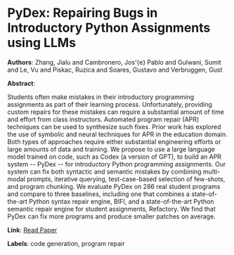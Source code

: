 # PyDex: Repairing Bugs in Introductory Python Assignments using LLMs

**Authors**: Zhang, Jialu and Cambronero, Jos\'{e} Pablo and Gulwani, Sumit and Le, Vu and Piskac, Ruzica and Soares, Gustavo and Verbruggen, Gust

**Abstract**:

Students often make mistakes in their introductory programming assignments as part of their learning process. Unfortunately, providing custom repairs for these mistakes can require a substantial amount of time and effort from class instructors. Automated program repair (APR) techniques can be used to synthesize such fixes. Prior work has explored the use of symbolic and neural techniques for APR in the education domain. Both types of approaches require either substantial engineering efforts or large amounts of data and training. We propose to use a large language model trained on code, such as Codex (a version of GPT), to build an APR system -- PyDex -- for introductory Python programming assignments. Our system can fix both syntactic and semantic mistakes by combining multi-modal prompts, iterative querying, test-case-based selection of few-shots, and program chunking. We evaluate PyDex on 286 real student programs and compare to three baselines, including one that combines a state-of-the-art Python syntax repair engine, BIFI, and a state-of-the-art Python semantic repair engine for student assignments, Refactory. We find that PyDex can fix more programs and produce smaller patches on average.

**Link**: [Read Paper](https://doi.org/10.1145/3649850)

**Labels**: code generation, program repair

